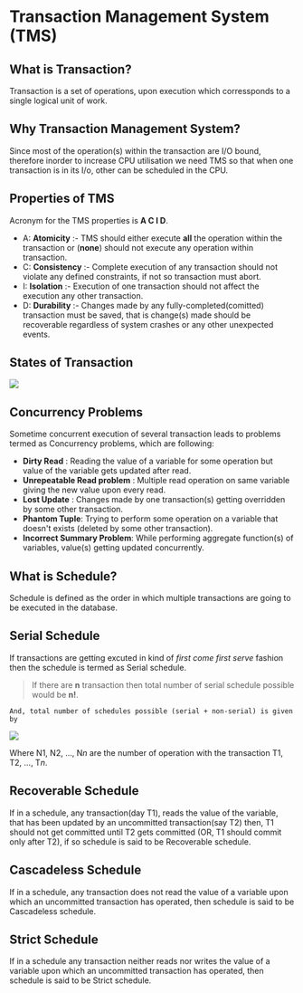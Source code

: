# Transaction Management System (TMS)

## What is Transaction?
Transaction is a set of operations, upon execution which corressponds to a single logical unit of work.

## Why Transaction Management System?
Since most of the operation(s) within the transaction are I/O bound, therefore inorder to increase CPU utilisation we need TMS so that when one transaction is in its I/o, other can be scheduled in the CPU.

## Properties of TMS
Acronym for the TMS properties is **A C I D**.

- A: **Atomicity** :- TMS should either execute **all** the operation within the transaction or (**none**) should not execute any operation within transaction.
- C: **Consistency** :- Complete execution of any transaction should not violate any defined constraints, if not so transaction must abort.
- I: **Isolation** :- Execution of one transaction should not affect the execution any other transaction.
- D: **Durability** :- Changes made by any fully-completed(comitted) transaction must be saved, that is change(s) made should be recoverable regardless of system crashes or any other unexpected events.

## States of Transaction
![](/Images/states_of_transaction.png)

## Concurrency Problems
Sometime concurrent execution of several transaction leads to problems termed as Concurrency problems, which are following:
- **Dirty Read** : Reading the value of a variable for some operation but value of the variable gets updated after read.
- **Unrepeatable Read problem** : Multiple read operation on same variable giving the new value upon every read.
- **Lost Update** : Changes made by one transaction(s) getting overridden by some other transaction.
- **Phantom Tuple**: Trying to perform some operation on a variable that doesn't exists (deleted by some other transaction).
- **Incorrect Summary Problem**: While performing aggregate function(s) of variables, value(s) getting updated concurrently. 

## What is Schedule?
Schedule is defined as the order in which multiple transactions are going to be executed in the database.

## Serial Schedule
If transactions are getting excuted in kind of *first come first serve* fashion then the schedule is termed as Serial schedule.
> If there are **n** transaction then total number of serial schedule possible would be **n!**.

``And, total number of schedules possible (serial + non-serial) is given by``

![](/Images/total_schedule_possible.png)

Where N1, N2, ..., N*n* are the number of operation with the transaction T1, T2, ..., T*n*.

## Recoverable Schedule
If in a schedule, any transaction(day T1), reads the value of the variable, that has been updated by an uncommitted transaction(say T2) then, T1 should not get committed until T2 gets committed (OR, T1 should commit only after T2), if so schedule is said to be Recoverable schedule.

## Cascadeless Schedule
If in a schedule, any transaction does not read the value of a variable upon which an uncommitted transaction has operated, then schedule is said to be Cascadeless schedule.

## Strict Schedule
If in a schedule any transaction neither reads nor writes the value of a variable upon which an uncommitted transaction has operated, then schedule is said to be Strict schedule.

<!-- # File system in DBMS
In this topic we discuss how to store the Database files in the secondary memory of out system.

How we are going to map file records onto the disk blocks.

## 2. What is File?
File is a collection of records.

File organisation is a logical relationship among various records. -->

